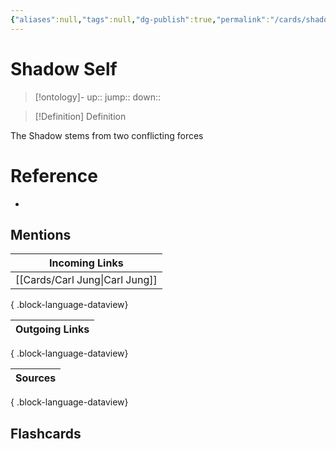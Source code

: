 ```yaml
---
{"aliases":null,"tags":null,"dg-publish":true,"permalink":"/cards/shadow-self/","dgPassFrontmatter":true}
---
```


# Shadow Self

> [!ontology]-
> up:: 
> jump:: 
> down:: 

> [!Definition] Definition

The Shadow stems from two conflicting forces

# Reference

- 

## Mentions

| Incoming Links                    |
| --------------------------------- |
| [[Cards/Carl Jung\|Carl Jung]] |

{ .block-language-dataview}

| Outgoing Links |
| -------------- |

{ .block-language-dataview}

| Sources |
| ------- |

{ .block-language-dataview}

## Flashcards